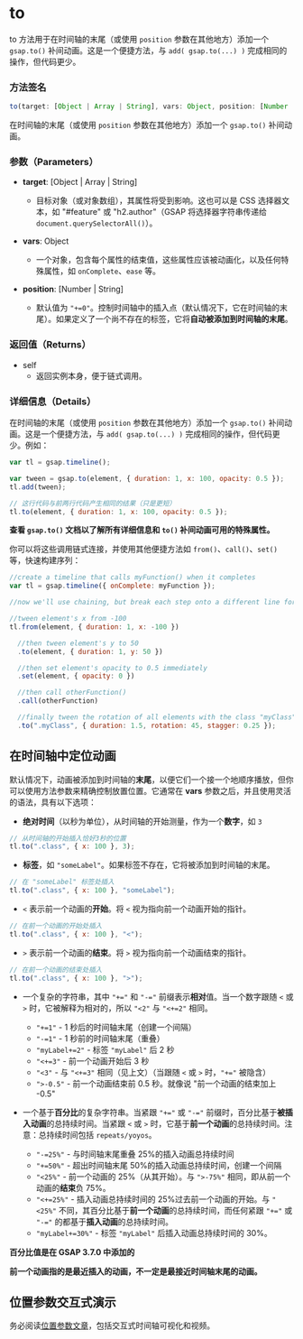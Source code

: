 # to

to 方法用于在时间轴的末尾（或使用 `position` 参数在其他地方）添加一个 `gsap.to()` 补间动画。这是一个便捷方法，与 `add( gsap.to(...) )` 完成相同的操作，但代码更少。

### 方法签名

```typescript
to(target: [Object | Array | String], vars: Object, position: [Number | String]): self
```

在时间轴的末尾（或使用 `position` 参数在其他地方）添加一个 `gsap.to()` 补间动画。

### 参数（Parameters）

- **target**: [Object | Array | String]

  - 目标对象（或对象数组），其属性将受到影响。这也可以是 CSS 选择器文本，如 "#feature" 或 "h2.author"（GSAP 将选择器字符串传递给 `document.querySelectorAll()`）。

- **vars**: Object

  - 一个对象，包含每个属性的结束值，这些属性应该被动画化，以及任何特殊属性，如 `onComplete`、`ease` 等。

- **position**: [Number | String]
  - 默认值为 `"+=0"`。控制时间轴中的插入点（默认情况下，它在时间轴的末尾）。如果定义了一个尚不存在的标签，它将**自动被添加到时间轴的末尾**。

### 返回值（Returns）

- self
  - 返回实例本身，便于链式调用。

### 详细信息（Details）

在时间轴的末尾（或使用 `position` 参数在其他地方）添加一个 `gsap.to()` 补间动画。这是一个便捷方法，与 `add( gsap.to(...) )` 完成相同的操作，但代码更少。例如：

```javascript
var tl = gsap.timeline();

var tween = gsap.to(element, { duration: 1, x: 100, opacity: 0.5 });
tl.add(tween);

// 这行代码与前两行代码产生相同的结果（只是更短）
tl.to(element, { duration: 1, x: 100, opacity: 0.5 });
```

**查看 `gsap.to()` 文档以了解所有详细信息和 `to()` 补间动画可用的特殊属性。**

你可以将这些调用链式连接，并使用其他便捷方法如 `from()`、`call()`、`set()` 等，快速构建序列：

```javascript
//create a timeline that calls myFunction() when it completes
var tl = gsap.timeline({ onComplete: myFunction });

//now we'll use chaining, but break each step onto a different line for readability...

//tween element's x from -100
tl.from(element, { duration: 1, x: -100 })

  //then tween element's y to 50
  .to(element, { duration: 1, y: 50 })

  //then set element's opacity to 0.5 immediately
  .set(element, { opacity: 0 })

  //then call otherFunction()
  .call(otherFunction)

  //finally tween the rotation of all elements with the class "myClass" to 45 and stagger the start times by 0.25 seconds
  .to(".myClass", { duration: 1.5, rotation: 45, stagger: 0.25 });
```

## 在时间轴中定位动画

默认情况下，动画被添加到时间轴的**末尾**，以便它们一个接一个地顺序播放，但你可以使用方法参数来精确控制放置位置。它通常在 **vars** 参数之后，并且使用灵活的语法，具有以下选项：

- **绝对时间**（以秒为单位），从时间轴的开始测量，作为一个**数字**，如 `3`

```javascript
// 从时间轴的开始插入恰好3秒的位置
tl.to(".class", { x: 100 }, 3);
```

- **标签**，如 `"someLabel"`。如果标签不存在，它将被添加到时间轴的末尾。

```javascript
// 在 "someLabel" 标签处插入
tl.to(".class", { x: 100 }, "someLabel");
```

- `<` 表示前一个动画的**开始**。将 `<` 视为指向前一个动画开始的指针。

```javascript
// 在前一个动画的开始处插入
tl.to(".class", { x: 100 }, "<");
```

- `>` 表示前一个动画的**结束**。将 `>` 视为指向前一个动画结束的指针。

```javascript
// 在前一个动画的结束处插入
tl.to(".class", { x: 100 }, ">");
```

- 一个复杂的字符串，其中 `"+="` 和 `"-="` 前缀表示**相对**值。当一个数字跟随 `<` 或 `>` 时，它被解释为相对的，所以 `"<2"` 与 `"<+=2"` 相同。

  - `"+=1"` - 1 秒后的时间轴末尾（创建一个间隔）
  - `"-=1"` - 1 秒前的时间轴末尾（重叠）
  - `"myLabel+=2"` - 标签 `"myLabel"` 后 2 秒
  - `"<+=3"` - 前一个动画开始后 3 秒
  - `"<3"` - 与 `"<+=3"` 相同（见上文）（当跟随 `<` 或 `>` 时，`"+="` 被隐含）
  - `">-0.5"` - 前一个动画结束前 0.5 秒。就像说 "前一个动画的结束加上 -0.5"

- 一个基于**百分比**的复杂字符串。当紧跟 `"+="` 或 `"-="` 前缀时，百分比基于**被插入动画**的总持续时间。当紧跟 `<` 或 `>` 时，它基于**前一个动画**的总持续时间。注意：总持续时间包括 `repeats/yoyos`。

  - `"-=25%"` - 与时间轴末尾重叠 25%的插入动画总持续时间
  - `"+=50%"` - 超出时间轴末尾 50%的插入动画总持续时间，创建一个间隔
  - `"<25%"` - 前一个动画的 25%（从其开始）。与 `">-75%"` 相同，即从前一个动画的**结束**负 75%。
  - `"<+=25%"` - 插入动画总持续时间的 25%过去前一个动画的开始。与 `"<25%"` 不同，其百分比基于**前一个动画**的总持续时间，而任何紧跟 `"+="` 或 `"-="` 的都基于**插入动画**的总持续时间。
  - `"myLabel+=30%"` - 标签 `"myLabel"` 后插入动画总持续时间的 30%。

**百分比值是在 GSAP 3.7.0 中添加的**

**前一个动画指的是最近插入的动画，不一定是最接近时间轴末尾的动画。**

## 位置参数交互式演示

<MyIframe height="700" style="width: 100%;" scrolling="no" title="Position Parameter explainer - constructor" src="https://codepen.io/2235762265/embed/emNOVVL?default-tab=result&theme-id=41164" frameborder="no" loading="lazy" allowtransparency="true" allowfullscreen="true">
</MyIframe>

务必阅读[位置参数文章](https://gsap.com/resources/position-parameter)，包括交互式时间轴可视化和视频。
